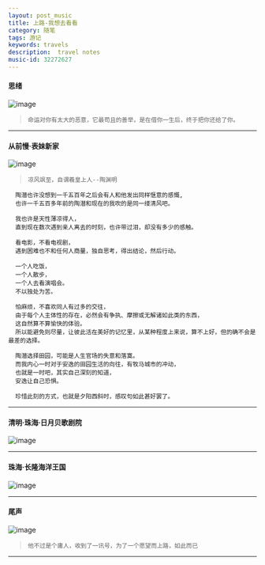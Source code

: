 ```yaml
---
layout: post_music  
title: 上路-我想去看看
category: 随笔  
tags: 游记 	
keywords: travels
description:  travel notes 
music-id: 32272627
---
```




#### **思绪**
![image](/public/img/words/light_by_dark.jpg)
> `命运对你有太大的恶意，它最苟且的善举，是在借你一生后，终于把你还给了你。`

---

#### **从前慢·表妹新家**
![image](/public/img/words/从前慢.jpg)
> `凉风飒至，自谓羲皇上人--陶渊明` 

```
  陶潜也许没想到一千五百年之后会有人和他发出同样惬意的感慨,
  也许一千五百多年前的陶潜和现在的我吹的是同一缕清风吧。  

  我也许是天性薄凉得人，
  直到现在数次遇到亲人离去的时刻，也许带过泪，却没有多少的感触。  

  看电影，不看电视剧，
  遇到困难也不和任何人商量，独自思考，得出结论，然后行动。

  一个人吃饭，
  一个人散步，
  一个人去看演唱会。
  不以独处为苦。 

  怕麻烦，不喜欢同人有过多的交往，
  由于每个人主体性的存在，必然会有争执、摩擦或无解诸如此类的东西，
  这自然算不算愉快的体验。  
  所以能避免则尽量，让彼此活在美好的记忆里，从某种程度上来说，算不上好，但的确不会是最差的选择。

  陶潜选择田园，可能是人生官场的失意和落寞。  
  而我内心一时对于安逸的田园生活的向往，有牧马城市的冲动，
  也就是一时吧，其实自己深刻的知道，
  安逸让自己恐惧。

  珍惜此刻的方式，也就是夕阳西斜时，感叹句如此甚好罢了。
```
---

#### **清明·珠海·日月贝歌剧院**
![image](/public/img/words/日月贝歌剧院.png)

---
#### **珠海·长隆海洋王国**
![image](/public/img/words/logo_cl_zh.jpg)

---

#### **尾声**
![image](/public/img/words/dinner.jpg)

>  `他不过是个庸人，收到了一讯号，为了一个愿望而上路，如此而已`


---

